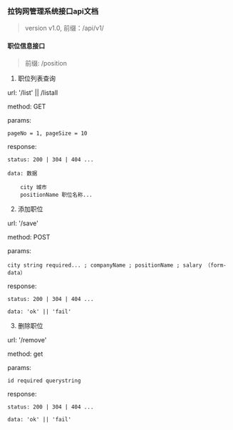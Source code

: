 
### 拉钩网管理系统接口api文档

> version v1.0, 前缀：/api/v1/

#### 职位信息接口

> 前缀: /position

1. 职位列表查询

url: '/list' || /listall

method: GET

params: 

    pageNo = 1, pageSize = 10

response:

    status: 200 | 304 | 404 ...

    data: 数据

        city 城市
        positionName 职位名称...

2. 添加职位

url: '/save'

method: POST

params: 

    city string required... ; companyName ; positionName ; salary （form-data）

response:

    status: 200 | 304 | 404 ...

    data: 'ok' || 'fail'


3. 删除职位

url: '/remove'

method: get

params: 

    id required querystring

response:

    status: 200 | 304 | 404 ...

    data: 'ok' || 'fail'


